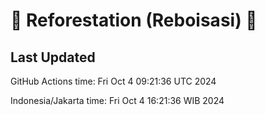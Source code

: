 
# 🌳 Reforestation (Reboisasi) 🌲

## Last Updated

GitHub Actions time: Fri Oct  4 09:21:36 UTC 2024

Indonesia/Jakarta time: Fri Oct  4 16:21:36 WIB 2024
